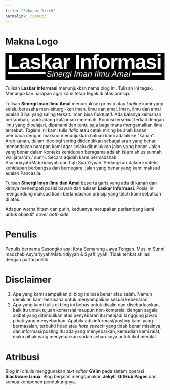 ```yaml
---
title: "Sekapur Sirih"
permalink: /about/
---
```

# Makna Logo

![](/gambar/logo.png)

Tulisan **Laskar Informasi** menunjukkan nama blog ini. Tulisan ini tegak. Menunjukkan harapan agar kami tetap tegak di atas prinsip.

Tulisan **Sinergi Iman Ilmu Amal** menunjukkan prinsip atau _tagline_ kami yang selalu berusaha men-sinergi-kan iman, ilmu dan amal. Iman, ilmu dan amal adalah 3 hal yang saling terkait. Iman bisa fluktuatif. Ada kalanya keimanan bertambah, tapi kadang kala iman melemah. Kondisi tersebut terkait dengan ilmu yang dipelajari, dipahami dan tentu saja bagaimana mengamalkan ilmu tersebut. _Tagline_ ini kami tulis _italic_ atau cetak miring ke arah kanan pembaca dengan maksud menunjukkan haluan kami adalah ke "kanan". Arah kanan, dalam ideologi sering diidentikkan sebagai arah yang benar, menandakan harapan kami agar selalu ditunjukkan jalan yang benar. Jalan yang benar dalam konteks kehidupan beragama adalah Islam ahlus sunnah wal jama'ah / sunni. Secara aqidah kami bermadzhab Asy'ariyyah/Maturidiyyah dan fiqh Syafi'iyyah. Sedangkan dalam konteks kehidupan berbangsa dan bernegara, jalan yang benar yang kami maksud adalah Pancasila.

Tulisan **Sinergi Iman Ilmu dan Amal** beserta garis yang ada di kanan dan kirinya menempati posisi bawah dari tulisan **Laskar Informasi**. Posisi ini mengandung maksud kami berlandaskan prinsip yang telah kami sebutkan di atas.

Adapun warna hitam dan putih, keduanya merupakan perlambang kami untuk objektif, _cover both side_.

# Penulis

Penulis bernama Sasongko asal Kota Semarang Jawa Tengah. Muslim Sunni madzhab Asy'ariyyah/Maturidiyyah & Syafi'iyyah. Tidak terikat afiliasi dengan partai politik.  

# Disclaimer

1. Apa yang kami sampaikan di blog ini bisa benar atau salah. Namun demikian kami berusaha untuk menyampaikan sesuai kebenaran.
3. Apa yang kami tulis di blog ini bebas untuk disalin dan disebarluaskan, baik itu untuk tujuan komersial maupun non-komersial dengan segala akibat yang ditimbulkan atas penyebaran itu menjadi tanggung jawab pihak yang menyebarkan. Apabila ada informasi/posting kami yang bermasalah, terbukti hoax atau _hate speech_ yang tidak benar misalnya, dan informasi/posting itu ada yang menyebarkan, kemudian kami ralat, maka pihak yang menyebarkan sudah seharusnya untuk ikut meralat.    

# Atribusi

Blog ini ditulis menggunakan _text editor_ **GVIm** pada sistem operasi **Slackware Linux**. Blog berjalan menggunakan **Jekyll**, **GitHub Pages** dan semua komponen pendukungnya.
